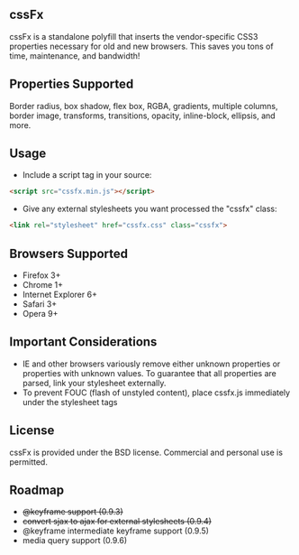 cssFx
------

cssFx is a standalone polyfill that inserts the vendor-specific CSS3 properties necessary for old and new browsers. This saves you tons of time, maintenance, and bandwidth!

Properties Supported
------
Border radius, box shadow, flex box, RGBA, gradients, multiple columns, border image, transforms, transitions, opacity, inline-block, ellipsis, and more.

Usage
------
 * Include a script tag in your source:

``` html
<script src="cssfx.min.js"></script>
```

 * Give any external stylesheets you want processed the "cssfx" class:

 ``` html
 <link rel="stylesheet" href="cssfx.css" class="cssfx">
 ```

Browsers Supported
------

  * Firefox 3+
  * Chrome 1+
  * Internet Explorer 6+
  * Safari 3+
  * Opera 9+

Important Considerations
------

* IE and other browsers variously remove either unknown properties or properties with unknown values. To guarantee that all properties are parsed, link your stylesheet externally.
* To prevent FOUC (flash of unstyled content), place cssfx.js immediately under the stylesheet tags

License
------
cssFx is provided under the BSD license. Commercial and personal use is permitted.

Roadmap
------

  * <del>@keyframe support (0.9.3)</del>
  * <del>convert sjax to ajax for external stylesheets (0.9.4)</del>
  * @keyframe intermediate keyframe support (0.9.5)
  * media query support (0.9.6)
